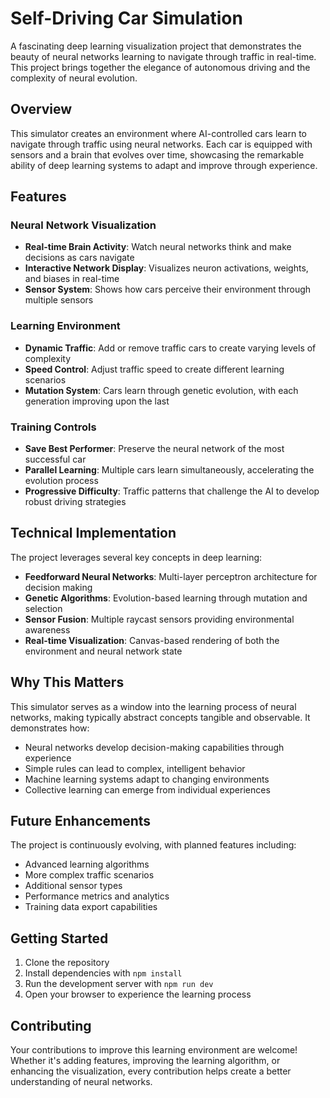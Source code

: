 # Self-Driving Car Simulation

A fascinating deep learning visualization project that demonstrates the beauty of neural networks learning to navigate through traffic in real-time. This project brings together the elegance of autonomous driving and the complexity of neural evolution.

## Overview

This simulator creates an environment where AI-controlled cars learn to navigate through traffic using neural networks. Each car is equipped with sensors and a brain that evolves over time, showcasing the remarkable ability of deep learning systems to adapt and improve through experience.

## Features

### Neural Network Visualization
- **Real-time Brain Activity**: Watch neural networks think and make decisions as cars navigate
- **Interactive Network Display**: Visualizes neuron activations, weights, and biases in real-time
- **Sensor System**: Shows how cars perceive their environment through multiple sensors

### Learning Environment
- **Dynamic Traffic**: Add or remove traffic cars to create varying levels of complexity
- **Speed Control**: Adjust traffic speed to create different learning scenarios
- **Mutation System**: Cars learn through genetic evolution, with each generation improving upon the last

### Training Controls
- **Save Best Performer**: Preserve the neural network of the most successful car
- **Parallel Learning**: Multiple cars learn simultaneously, accelerating the evolution process
- **Progressive Difficulty**: Traffic patterns that challenge the AI to develop robust driving strategies

## Technical Implementation

The project leverages several key concepts in deep learning:

- **Feedforward Neural Networks**: Multi-layer perceptron architecture for decision making
- **Genetic Algorithms**: Evolution-based learning through mutation and selection
- **Sensor Fusion**: Multiple raycast sensors providing environmental awareness
- **Real-time Visualization**: Canvas-based rendering of both the environment and neural network state

## Why This Matters

This simulator serves as a window into the learning process of neural networks, making typically abstract concepts tangible and observable. It demonstrates how:

- Neural networks develop decision-making capabilities through experience
- Simple rules can lead to complex, intelligent behavior
- Machine learning systems adapt to changing environments
- Collective learning can emerge from individual experiences

## Future Enhancements

The project is continuously evolving, with planned features including:

- Advanced learning algorithms
- More complex traffic scenarios
- Additional sensor types
- Performance metrics and analytics
- Training data export capabilities

## Getting Started

1. Clone the repository
2. Install dependencies with `npm install`
3. Run the development server with `npm run dev`
4. Open your browser to experience the learning process

## Contributing

Your contributions to improve this learning environment are welcome! Whether it's adding features, improving the learning algorithm, or enhancing the visualization, every contribution helps create a better understanding of neural networks.

